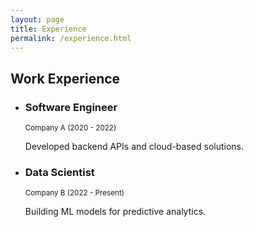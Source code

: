 ```yaml
---
layout: page
title: Experience
permalink: /experience.html
---
```


<h2>Work Experience</h2>

<ul>
  <li>
    <h3>Software Engineer</h3>
    <p><small>Company A (2020 - 2022)</small></p>
    <p>Developed backend APIs and cloud-based solutions.</p>
  </li>
  <li>
    <h3>Data Scientist</h3>
    <p><small>Company B (2022 - Present)</small></p>
    <p>Building ML models for predictive analytics.</p>
  </li>
</ul>
